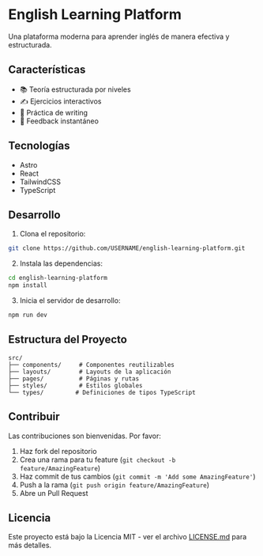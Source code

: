 # English Learning Platform

Una plataforma moderna para aprender inglés de manera efectiva y estructurada.

## Características

- 📚 Teoría estructurada por niveles
- ✍️ Ejercicios interactivos
- 📝 Práctica de writing
- 🎯 Feedback instantáneo

## Tecnologías

- Astro
- React
- TailwindCSS
- TypeScript

## Desarrollo

1. Clona el repositorio:
```bash
git clone https://github.com/USERNAME/english-learning-platform.git
```

2. Instala las dependencias:
```bash
cd english-learning-platform
npm install
```

3. Inicia el servidor de desarrollo:
```bash
npm run dev
```

## Estructura del Proyecto

```
src/
├── components/     # Componentes reutilizables
├── layouts/        # Layouts de la aplicación
├── pages/          # Páginas y rutas
├── styles/         # Estilos globales
└── types/         # Definiciones de tipos TypeScript
```

## Contribuir

Las contribuciones son bienvenidas. Por favor:

1. Haz fork del repositorio
2. Crea una rama para tu feature (`git checkout -b feature/AmazingFeature`)
3. Haz commit de tus cambios (`git commit -m 'Add some AmazingFeature'`)
4. Push a la rama (`git push origin feature/AmazingFeature`)
5. Abre un Pull Request

## Licencia

Este proyecto está bajo la Licencia MIT - ver el archivo [LICENSE.md](LICENSE.md) para más detalles.
